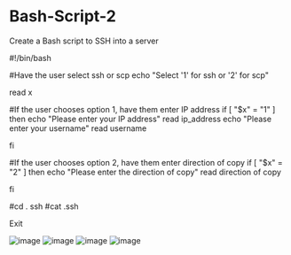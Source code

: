 # Bash-Script-2
Create a Bash script to SSH into a server

#!/bin/bash

#Have the user select ssh or scp
echo "Select '1' for ssh or '2' for scp"

read x

#If the user chooses option 1, have them enter IP address
if [ "$x" = "1" ]
then
        echo "Please enter your IP address"
        read ip_address
        echo "Please enter your username"
        read username

fi

#If the user chooses option 2, have them enter direction of copy
if [ "$x" = "2" ]
then
        echo "Please enter the direction of copy"
        read direction of copy

fi

#cd . ssh
#cat .ssh

Exit


![image](https://github.com/DomIvey/Bash-Script-2/assets/140740841/21ccc6ff-6b36-4773-976f-5fb4908d318a)
![image](https://github.com/DomIvey/Bash-Script-2/assets/140740841/89731698-d936-4424-8fbb-d8f50e6bd4e4)
![image](https://github.com/DomIvey/Bash-Script-2/assets/140740841/1e9e9936-ab77-4e4a-9987-80efa2bac299)
![image](https://github.com/DomIvey/Bash-Script-2/assets/140740841/198cad05-240d-48eb-903c-e1c7f8723eba)





